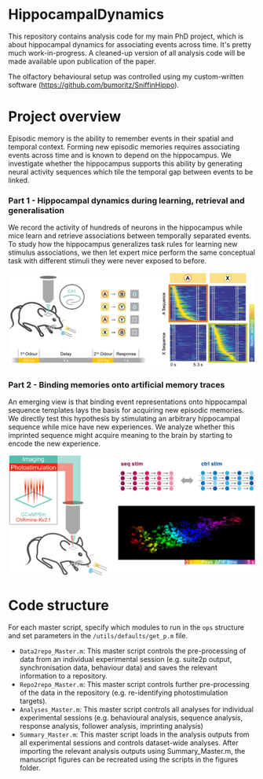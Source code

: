 # HippocampalDynamics

This repository contains analysis code for my main PhD project, which is about hippocampal dynamics for associating events across time. It's pretty much work-in-progress. A cleaned-up version of all analysis code will be made available upon publication of the paper.

The olfactory behavioural setup was controlled using my custom-written software (https://github.com/bumoritz/SniffinHippo).


# Project overview

Episodic memory is the ability to remember events in their spatial and temporal context. Forming new episodic memories requires associating events across time and is known to depend on the hippocampus. We investigate whether the hippocampus supports this ability by generating neural activity sequences which tile the temporal gap between events to be linked. 


### Part 1 - Hippocampal dynamics during learning, retrieval and generalisation
We record the activity of hundreds of neurons in the hippocampus while mice learn and retrieve associations between temporally separated events. To study how the hippocampus generalizes task rules for learning new stimulus associations, we then let expert mice perform the same conceptual task with different stimuli they were never exposed to before.

<p align="center">
  <img src="/img/ProjectOverview_Part1.png" width="700">
</p>


### Part 2 - Binding memories onto artificial memory traces
An emerging view is that binding event representations onto hippocampal sequence templates lays the basis for acquiring new episodic memories. We directly test this hypothesis by stimulating an arbitrary hippocampal sequence while mice have new experiences. We analyze whether this imprinted sequence might acquire meaning to the brain by starting to encode the new experience.

<p align="center">
  <img src="/img/ProjectOverview_Part2.png" width="700">
</p>


# Code structure

For each master script, specify which modules to run in the `ops` structure and set parameters in the `/utils/defaults/get_p.m` file.

* `Data2repo_Master.m`: This master script controls the pre-processing of data from an individual experimental session (e.g. suite2p output, synchronisation data, behaviour data) and saves the relevant information to a repository.
* `Repo2repo_Master.m`: This master script controls further pre-processing of the data in the repository (e.g. re-identifying photostimulation targets).
* `Analyses_Master.m`: This master script controls all analyses for individual experimental sessions (e.g. behavioural analysis, sequence analysis, response analysis, follower analysis, imprinting analysis)
* `Summary_Master.m`: This master script loads in the analysis outputs from all experimental sessions and controls dataset-wide analyses. After importing the relevant analysis outputs using Summary_Master.m, the manuscript figures can be recreated using the scripts in the figures folder.

